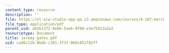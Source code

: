 ```yaml
---
content_type: resource
description: ''
file: https://ol-ocw-studio-app-qa.s3.amazonaws.com/courses/4-107-march-portfolio-seminar-fall-2003/cad6c12b0bdbc3813f3f060c051f82ff_jeremy_gates.pdf
file_type: application/pdf
parent_uid: a65b1372-9e66-5ae6-9f08-e3e75912a2e2
resourcetype: Document
title: jeremy_gates.pdf
uid: cad6c12b-0bdb-c381-3f3f-060c051f82ff
---
```

